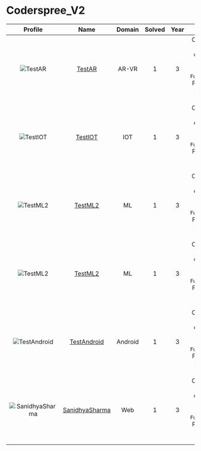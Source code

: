 
Coderspree_V2
=============
  
  

|Profile|Name|Domain|Solved|Year|logs|
| :---: | :---: | :---: | :---: | :---: | :---: |
|![TestAR](https://avatars.githubusercontent.com/u/2045653?v=4&s=100)|[TestAR](https://github.com/TestAR)|AR-VR|1|3|Completed `1` with minimum `5` in `GettingStarted`, `Patterns` Folder not found, `FunctionAndArrays` Folder not found, `2DArrays` Folder not found, |
|![TestIOT](https://avatars.githubusercontent.com/u/12857949?v=4&s=100)|[TestIOT](https://github.com/TestIOT)|IOT|1|3|Completed `1` with minimum `5` in `GettingStarted`, `Patterns` Folder not found, `FunctionAndArrays` Folder not found, `2DArrays` Folder not found, |
|![TestML2](https://avatars.githubusercontent.com/u/84376218?v=4&s=100)|[TestML2](https://github.com/TestML2)|ML|1|3|Completed `1` with minimum `5` in `GettingStarted`, `Patterns` Folder not found, `FunctionAndArrays` Folder not found, `2DArrays` Folder not found, |
|![TestML2](https://avatars.githubusercontent.com/u/84376218?v=4&s=100)|[TestML2](https://github.com/TestML2)|ML|1|3|Completed `1` with minimum `5` in `GettingStarted`, `Patterns` Folder not found, `FunctionAndArrays` Folder not found, `2DArrays` Folder not found, |
|![TestAndroid](https://avatars.githubusercontent.com/u/3806484?v=4&s=100)|[TestAndroid](https://github.com/TestAndroid)|Android|1|3|Completed `1` with minimum `5` in `GettingStarted`, `Patterns` Folder not found, `FunctionAndArrays` Folder not found, `2DArrays` Folder not found, |
|![SanidhyaSharma](https://avatars.githubusercontent.com/u/97938242?v=4&s=100)|[SanidhyaSharma](https://github.com/Sandy24aushar)|Web|1|3|Completed `1` with minimum `5` in `GettingStarted`, `Patterns` Folder not found, `FunctionAndArrays` Folder not found, `2DArrays` Folder not found, |

